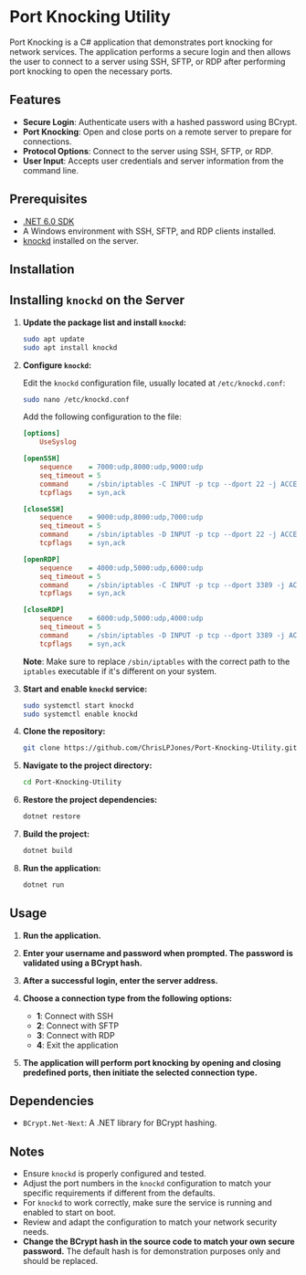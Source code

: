 # Port Knocking Utility

Port Knocking is a C# application that demonstrates port knocking for network services. The application performs a secure login and then allows the user to connect to a server using SSH, SFTP, or RDP after performing port knocking to open the necessary ports.

## Features

- **Secure Login**: Authenticate users with a hashed password using BCrypt.
- **Port Knocking**: Open and close ports on a remote server to prepare for connections.
- **Protocol Options**: Connect to the server using SSH, SFTP, or RDP.
- **User Input**: Accepts user credentials and server information from the command line.

## Prerequisites

- [.NET 6.0 SDK](https://dotnet.microsoft.com/download/dotnet/6.0)
- A Windows environment with SSH, SFTP, and RDP clients installed.
- [knockd](https://github.com/ChrisLPJones/Port-Knocking-Utility) installed on the server.

## Installation

## Installing `knockd` on the Server

1. **Update the package list and install `knockd`:**

    ```bash
    sudo apt update
    sudo apt install knockd
    ```

2. **Configure `knockd`:**

    Edit the `knockd` configuration file, usually located at `/etc/knockd.conf`:

    ```bash
    sudo nano /etc/knockd.conf
    ```

    Add the following configuration to the file:

    ```ini
    [options]
        UseSyslog

    [openSSH]
        sequence    = 7000:udp,8000:udp,9000:udp
        seq_timeout = 5
        command     = /sbin/iptables -C INPUT -p tcp --dport 22 -j ACCEPT || iptables -A INPUT -p tcp --dport 22 -j ACCEPT
        tcpflags    = syn,ack

    [closeSSH]
        sequence    = 9000:udp,8000:udp,7000:udp
        seq_timeout = 5
        command     = /sbin/iptables -D INPUT -p tcp --dport 22 -j ACCEPT
        tcpflags    = syn,ack

    [openRDP]
        sequence    = 4000:udp,5000:udp,6000:udp
        seq_timeout = 5
        command     = /sbin/iptables -C INPUT -p tcp --dport 3389 -j ACCEPT || iptables -A INPUT -p tcp --dport 3389 -j ACCEPT
        tcpflags    = syn,ack

    [closeRDP]
        sequence    = 6000:udp,5000:udp,4000:udp
        seq_timeout = 5
        command     = /sbin/iptables -D INPUT -p tcp --dport 3389 -j ACCEPT
        tcpflags    = syn,ack
    ```

    **Note**: Make sure to replace `/sbin/iptables` with the correct path to the `iptables` executable if it's different on your system.

3. **Start and enable `knockd` service:**

    ```bash
    sudo systemctl start knockd
    sudo systemctl enable knockd
    ```

1. **Clone the repository:**

    ```bash
    git clone https://github.com/ChrisLPJones/Port-Knocking-Utility.git
    ```

2. **Navigate to the project directory:**

    ```bash
    cd Port-Knocking-Utility
    ```

3. **Restore the project dependencies:**

    ```bash
    dotnet restore
    ```

4. **Build the project:**

    ```bash
    dotnet build
    ```

5. **Run the application:**

    ```bash
    dotnet run
    ```


## Usage

1. **Run the application.**

2. **Enter your username and password when prompted. The password is validated using a BCrypt hash.**

3. **After a successful login, enter the server address.**

4. **Choose a connection type from the following options:**
    - **1**: Connect with SSH
    - **2**: Connect with SFTP
    - **3**: Connect with RDP
    - **4**: Exit the application

5. **The application will perform port knocking by opening and closing predefined ports, then initiate the selected connection type.**

## Dependencies

- `BCrypt.Net-Next`: A .NET library for BCrypt hashing.

## Notes

- Ensure `knockd` is properly configured and tested.
- Adjust the port numbers in the `knockd` configuration to match your specific requirements if different from the defaults.
- For `knockd` to work correctly, make sure the service is running and enabled to start on boot.
- Review and adapt the configuration to match your network security needs.
- **Change the BCrypt hash in the source code to match your own secure password.** The default hash is for demonstration purposes only and should be replaced.
